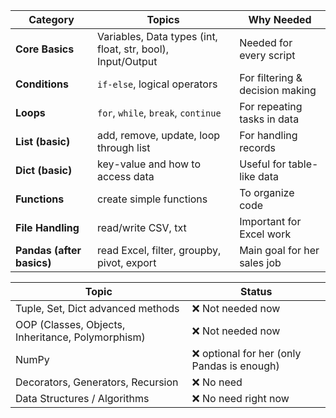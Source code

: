 | Category                  | Topics                                                      | Why Needed                      |
| ------------------------- | ----------------------------------------------------------- | ------------------------------- |
| **Core Basics**           | Variables, Data types (int, float, str, bool), Input/Output | Needed for every script         |
| **Conditions**            | `if-else`, logical operators                                | For filtering & decision making |
| **Loops**                 | `for`, `while`, `break`, `continue`                         | For repeating tasks in data     |
| **List (basic)**          | add, remove, update, loop through list                      | For handling records            |
| **Dict (basic)**          | key-value and how to access data                            | Useful for table-like data      |
| **Functions**             | create simple functions                                     | To organize code                |
| **File Handling**         | read/write CSV, txt                                         | Important for Excel work        |
| **Pandas (after basics)** | read Excel, filter, groupby, pivot, export                  | Main goal for her sales job     |



| Topic                                             | Status                                     |
| ------------------------------------------------- | ------------------------------------------ |
| Tuple, Set, Dict advanced methods                 | ❌ Not needed now                           |
| OOP (Classes, Objects, Inheritance, Polymorphism) | ❌ Not needed now                           |
| NumPy                                             | ❌ optional for her (only Pandas is enough) |
| Decorators, Generators, Recursion                 | ❌ No need                                  |
| Data Structures / Algorithms                      | ❌ No need right now                        |
